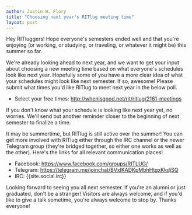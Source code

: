 ```yaml
---
author: Justin W. Flory
title: "Choosing next year's RITlug meeting time"
layout: post
---
```


Hey RITluggers! Hope everyone's semesters ended well and that you're enjoying (or working, or studying, or traveling, or whatever it might be) this summer so far.

We're already looking ahead to next year, and we want to get your input about choosing a new meeting time based on what everyone's schedules look like next year. Hopefully some of you have a more clear idea of what your schedules might look like next semester. If so, awesome! Please submit what times you'd like RITlug to meet next year in the below poll.

* Select your free times: http://whenisgood.net/rit/ritlug/2161-meetings

If you don't know what your schedule is looking like next year yet, no worries. We'll send out another reminder closer to the beginning of next semester to finalize a time.

It may be summertime, but RITlug is still active over the summer! You can get more involved with RITlug either through the IRC channel or the newer Telegram group (they're bridged together, so either one works as well as the other). Here's the links for all relevant communication places!

* Facebook: https://www.facebook.com/groups/RITLUG/
* Telegram: https://telegram.me/joinchat/BVxlKADKpMbhHtgxKkdjSQ
* IRC:      {{site.social.irc}}

Looking forward to seeing you all next semester. If you're an alumni or just graduated, don't be a stranger! Visitors are always welcome, and if you'd like to give a talk sometime, you're always welcome to stop by. Thanks everyone!
